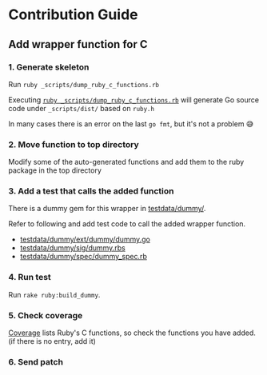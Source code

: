 # Contribution Guide
## Add wrapper function for C
### 1. Generate skeleton
Run `ruby _scripts/dump_ruby_c_functions.rb`

Executing [`ruby _scripts/dump_ruby_c_functions.rb`](./_scripts/dump_ruby_c_functions.rb) will generate Go source code under `_scripts/dist/` based on `ruby.h`

In many cases there is an error on the last `go fmt`, but it's not a problem :sweat_smile:

### 2. Move function to top directory
Modify some of the auto-generated functions and add them to the ruby package in the top directory

### 3. Add a test that calls the added function
There is a dummy gem for this wrapper in [testdata/dummy/](testdata/dummy/).

Refer to following and add test code to call the added wrapper function.

* [testdata/dummy/ext/dummy/dummy.go](testdata/dummy/ext/dummy/dummy.go)
* [testdata/dummy/sig/dummy.rbs](testdata/dummy/sig/dummy.rbs)
* [testdata/dummy/spec/dummy_spec.rb](testdata/dummy/spec/dummy_spec.rb)

### 4. Run test
Run `rake ruby:build_dummy`.

### 5. Check coverage
[Coverage](README.md#coverage) lists Ruby's C functions, so check the functions you have added. (if there is no entry, add it)

### 6. Send patch
